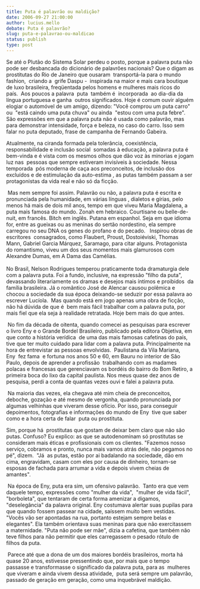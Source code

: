 ```yaml
---
title: Puta é palavrão ou maldição?
date: 2006-09-27 21:00:00
author: lucius.mello
debate: Puta é palavrão?
slug: puta-e-palavrao-ou-maldicao
status: publish 
type: post
---
```


Se até o Plutão do Sistema Solar perdeu o posto, porque a palavra puta não pode ser desbancada do dicionário de palavrões nacionais? Que o digam as prostitutas do Rio de Janeiro que ousaram  transportá-la para o mundo fashion,  criando a  grife Daspu -  inspirada na maior e mais cara boutique de luxo brasileira, freqüentada pelos homens e mulheres mais ricos do país.  Aos poucos a palavra  puta  também é  incorporada  ao dia-dia da língua portuguesa e ganha  outros significados. Hoje é comum ouvir alguém elogiar o automóvel de um amigo, dizendo: "Você comprou um puta carro" ou  "está caindo uma puta chuva" ou ainda  "estou com uma puta febre". São expressões em que a palavra puta não é usada como palavrão, mas para demonstrar intensidade, força e beleza, no caso do carro. Isso sem falar no puta deputado, frase de campanha de Fernando Gabeira.


Atualmente, na ciranda formada pela tolerância, coexistência, responsabilidade e inclusão social  somadas à educação, a palavra puta é bem-vinda e é vista com os mesmos olhos que dão voz às minorias e jogam luz nas  pessoas que sempre estiveram invisíveis à sociedade. Nessa temporada  pós moderna de caça aos preconceitos, de inclusão dos excluídos e de estimulação da auto-estima , as putas também passam a ser protagonistas da vida real e não só da ficção.  


 Mas nem sempre foi assim. Palavrão ou não, a palavra puta é escrita e pronunciada pela humanidade, em várias línguas , dialetos e gírias, pelo menos há mais de dois mil anos, tempo em que viveu Maria Magdalena, a puta mais famosa do mundo. Zonah em hebraico. Courtisane ou belle-de-nuit, em francês. Bitch em inglês. Putana em espanhol. Seja em que idioma for, entre as gueixas ou as meninas do sertão nordestino, ela sempre carregou no seu DNA os genes do profano e do pecado.   Inspirou obras de escritores  consagrados, como Flaubert, Proust, Dostoiéviski, Thomas Mann, Gabriel Garcia Márquez, Saramago, para citar alguns. Protagonista do romantismo, viveu um dos seus momentos mais glamurosos com Alexandre Dumas, em A Dama das Camélias.  
   
No Brasil, Nelson Rodrigues temperou praticamente toda dramaturgia dele com a palavra puta. Foi a fundo, inclusive, na expressão "filho da puta", devassando literariamente os dramas e desejos mais íntimos e proibidos  da família brasileira. Já o romântico José de Alencar causou polêmica e chocou a sociedade da sua época deixando-se seduzir por essa palavra ao escrever Lucíola.  Mas quando está em jogo apenas uma obra de ficção, não há dúvida de que é  bem mais fácil trabalhar com a palavra puta, por mais fiel que ela seja à realidade retratada. Hoje bem mais do que antes. 


 No fim da década de oitenta, quando comecei as pesquisas para escrever o livro Eny e o Grande Bordel Brasileiro, publicado pela editora Objetiva, em que conto a história verídica  de uma das mais famosas cafetinas do país, tive que ter muito cuidado para lidar com a palavra puta. Principalmente na hora de entrevistar as pessoas envolvidas.  Paulistana da Vila Mariana, Eny  fez fama  e fortuna nos anos 50 e 60, em Bauru no interior de São Paulo, depois de aprender a profissão  trabalhando com as madames polacas e francesas que gerenciavam os bordéis do bairro do Bom Retiro, a primeira boca do lixo da capital paulista. Nos meus quase dez anos de pesquisa, perdi a conta de quantas vezes ouvi e falei a palavra puta.


 Na maioria das vezes, ela chegava até mim cheia de preconceitos, deboche, gozação e até mesmo de vergonha, quando pronunciada por algumas velhinhas que viveram desse ofício. Por isso, para conseguir depoimentos, fotografias e informações do mundo de Eny  tive que saber como e a hora certa de falar  puta ou prostituta.    


Sim, porque há  prostitutas que gostam de deixar bem claro que não são putas. Confuso? Eu explico: as que se autodenominam só prostitutas se consideram mais éticas e profissionais com os clientes. "Fazemos nosso serviço, cobramos e pronto, nunca mais vamos atrás dele, não pegamos no pé", dizem.  "Já  as putas, estão por ai badalando na sociedade, dão em cima, engravidam, casam com eles por causa de dinheiro, tornam-se esposas de fachada para arrumar a vida e depois vivem cheias de amantes". 


 Na época de Eny, puta era sim, um ofensivo palavrão.  Tanto era que vem daquele tempo, expressões como "mulher da vida",  "mulher de vida fácil", "borboleta", que tentaram de certa forma amenizar a digamos, "deselegância" da palavra original. Eny costumava alertar suas pupilas para que quando fossem passear na cidade, saíssem muito bem vestidas. "Vocês vão ser apontadas na rua, portanto estejam sempre belas e elegantes". Ela também orientava suas meninas para que não exercitassem a maternidade. "Puta não pode ser mãe", dizia a cafetina, que também não teve filhos para não permitir que eles carregassem o pesado rótulo de  filhos da puta. 


 Parece até que a dona de um dos maiores bordéis brasileiros, morta há quase 20 anos, estivesse pressentindo que, por mais que o tempo passasse e transformasse o significado da palavra puta, para as  mulheres que viveram e ainda vivem dessa atividade,  puta será sempre um palavrão, passado de geração em geração, como uma inquebrável maldição.    




